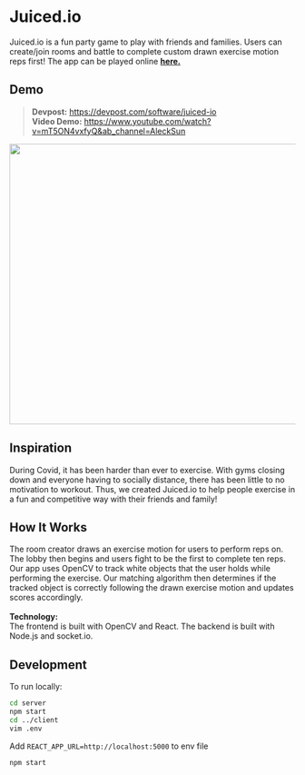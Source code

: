 # Juiced.io
Juiced.io is a fun party game to play with friends and families. Users can create/join rooms and battle to complete custom drawn exercise motion reps first! The app can be played online [**here.**](https://juicedio.netlify.app/)

## Demo
> **Devpost:** https://devpost.com/software/juiced-io<br/>
> **Video Demo:** https://www.youtube.com/watch?v=mT5ON4vxfyQ&ab_channel=AleckSun
<img src="client/src/images/Juicedio.gif" width="784" height="494"/>

## Inspiration
During Covid, it has been harder than ever to exercise. With gyms closing down and everyone having to socially distance, there has been little to no motivation to workout. Thus, we created Juiced.io to help people exercise in a fun and competitive way with their friends and family!

## How It Works
The room creator draws an exercise motion for users to perform reps on. The lobby then begins and users fight to be the first to complete ten reps. Our app uses OpenCV to track white objects that the user holds while performing the exercise. Our matching algorithm then determines if the tracked object is correctly following the drawn exercise motion and updates scores accordingly.<br/><br/>
**Technology:**<br/>
The frontend is built with OpenCV and React. The backend is built with Node.js and socket.io.

## Development
To run locally:
```bash
cd server
npm start
cd ../client
vim .env
```
Add `REACT_APP_URL=http://localhost:5000` to env file
```bash
npm start
```

